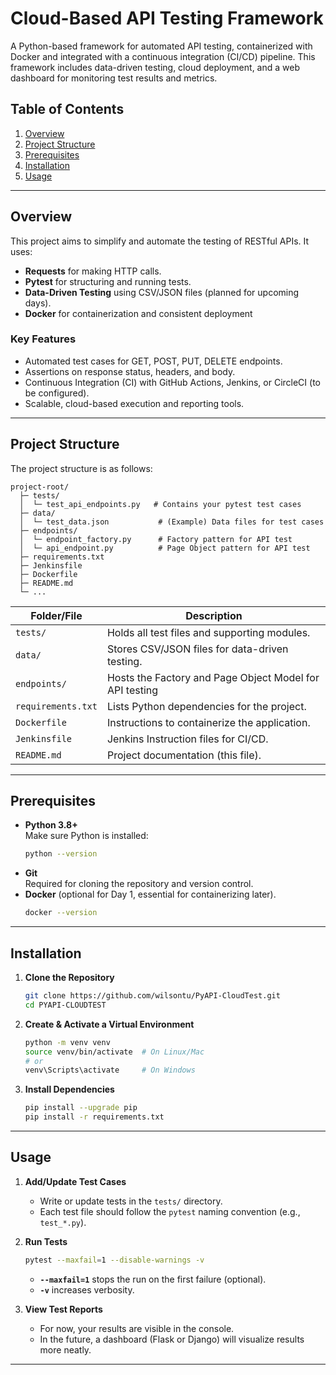 # Cloud-Based API Testing Framework

A Python-based framework for automated API testing, containerized with Docker and integrated with a continuous integration (CI/CD) pipeline. This framework includes data-driven testing, cloud deployment, and a web dashboard for monitoring test results and metrics.

## Table of Contents
1. [Overview](#overview)  
2. [Project Structure](#project-structure)  
3. [Prerequisites](#prerequisites)  
4. [Installation](#installation)  
5. [Usage](#usage)  

---

## Overview
This project aims to simplify and automate the testing of RESTful APIs. It uses:
- **Requests** for making HTTP calls.
- **Pytest** for structuring and running tests.
- **Data-Driven Testing** using CSV/JSON files (planned for upcoming days).
- **Docker** for containerization and consistent deployment

### Key Features
- Automated test cases for GET, POST, PUT, DELETE endpoints.
- Assertions on response status, headers, and body.
- Continuous Integration (CI) with GitHub Actions, Jenkins, or CircleCI (to be configured).
- Scalable, cloud-based execution and reporting tools.

---

## Project Structure
The project structure is as follows:

````````````
project-root/
  ├─ tests/
  │  └─ test_api_endpoints.py   # Contains your pytest test cases
  ├─ data/
  │  └─ test_data.json           # (Example) Data files for test cases
  ├─ endpoints/
  │  └─ endpoint_factory.py      # Factory pattern for API test
  │  └─ api_endpoint.py          # Page Object pattern for API test
  ├─ requirements.txt
  ├─ Jenkinsfile
  ├─ Dockerfile
  ├─ README.md
  └─ ...
````````````

| Folder/File        | Description                                               |
|--------------------|-----------------------------------------------------------|
| `tests/`           | Holds all test files and supporting modules.             |
| `data/`            | Stores CSV/JSON files for data-driven testing.           |
| `endpoints/`       | Hosts the Factory and Page Object Model for API testing  |
| `requirements.txt` | Lists Python dependencies for the project.               |
| `Dockerfile`       | Instructions to containerize the application.            |
| `Jenkinsfile`      | Jenkins Instruction files for CI/CD.                     |
| `README.md`        | Project documentation (this file).                       |

---

## Prerequisites
- **Python 3.8+**  
  Make sure Python is installed:  
  ````````````bash
  python --version
  ````````````
- **Git**  
  Required for cloning the repository and version control.
- **Docker** (optional for Day 1, essential for containerizing later).  
  ````````````bash
  docker --version
  ````````````

---

## Installation

1. **Clone the Repository**  
   ````````````bash
   git clone https://github.com/wilsontu/PyAPI-CloudTest.git
   cd PYAPI-CLOUDTEST
   ````````````

2. **Create & Activate a Virtual Environment**  
   ````````````bash
   python -m venv venv
   source venv/bin/activate  # On Linux/Mac
   # or
   venv\Scripts\activate     # On Windows
   ````````````

3. **Install Dependencies**  
   ````````````bash
   pip install --upgrade pip
   pip install -r requirements.txt
   ````````````

---

## Usage

1. **Add/Update Test Cases**
   - Write or update tests in the `tests/` directory.
   - Each test file should follow the `pytest` naming convention (e.g., `test_*.py`).

2. **Run Tests**  
   ````````````bash
   pytest --maxfail=1 --disable-warnings -v
   ````````````
   - **`--maxfail=1`** stops the run on the first failure (optional).
   - **`-v`** increases verbosity.

3. **View Test Reports**
   - For now, your results are visible in the console.
   - In the future, a dashboard (Flask or Django) will visualize results more neatly.

---

